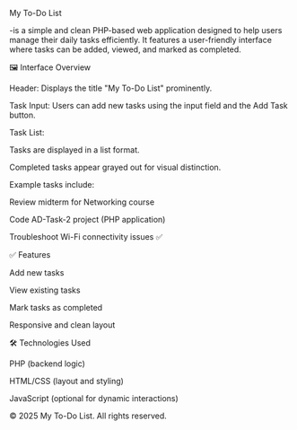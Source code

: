 My To-Do List 

-is a simple and clean PHP-based web application designed to help users manage their daily tasks efficiently. It features a user-friendly interface where tasks can be added, viewed, and marked as completed.

🖼️ Interface Overview

Header: Displays the title "My To-Do List" prominently.

Task Input: Users can add new tasks using the input field and the Add Task button.

Task List:

Tasks are displayed in a list format.

Completed tasks appear grayed out for visual distinction.

Example tasks include:

Review midterm for Networking course

Code AD-Task-2 project (PHP application)

Troubleshoot Wi-Fi connectivity issues ✅


✅ Features

Add new tasks

View existing tasks

Mark tasks as completed

Responsive and clean layout

🛠️ Technologies Used

PHP (backend logic)

HTML/CSS (layout and styling)

JavaScript (optional for dynamic interactions)


© 2025 My To-Do List. All rights reserved.
